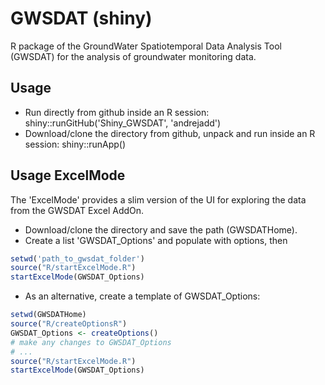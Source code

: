 

# GWSDAT (shiny)

R package of the GroundWater Spatiotemporal Data Analysis Tool (GWSDAT) for the analysis of groundwater monitoring data. 

## Usage 

* Run directly from github inside an R session: shiny::runGitHub('Shiny_GWSDAT', 'andrejadd')
* Download/clone the directory from github, unpack and run inside an R session: shiny::runApp()


## Usage ExcelMode

The 'ExcelMode' provides a slim version of the UI for exploring the data from the GWSDAT Excel AddOn. 

* Download/clone the directory and save the path (GWSDATHome).
* Create a list 'GWSDAT_Options' and populate with options, then

```R
setwd('path_to_gwsdat_folder')
source("R/startExcelMode.R")
startExcelMode(GWSDAT_Options)                                
```

* As an alternative, create a template of GWSDAT_Options:

```R
setwd(GWSDATHome)
source("R/createOptionsR")
GWSDAT_Options <- createOptions()
# make any changes to GWSDAT_Options 
# ...
source("R/startExcelMode.R")
startExcelMode(GWSDAT_Options)                                
```


